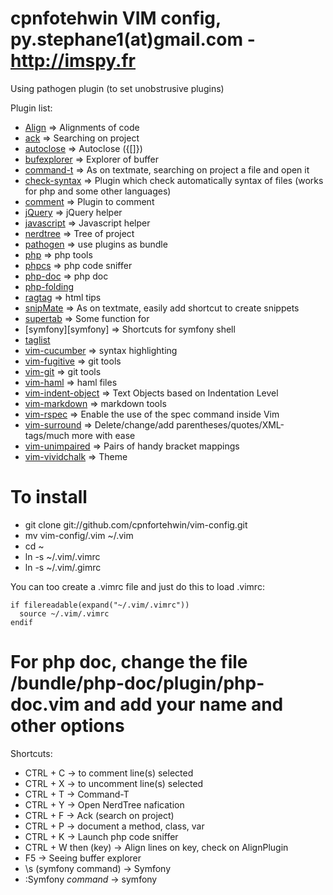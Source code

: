 cpnfotehwin VIM config, py.stephane1(at)gmail.com - http://imspy.fr
==================================================================

Using pathogen plugin (to set unobstrusive plugins)

Plugin list:

- [Align][align]                         => Alignments of code
- [ack][ack]                             => Searching on project
- [autoclose][autoclose]                 => Autoclose ({[]})
- [bufexplorer][bufexplorer]             => Explorer of buffer
- [command-t][command-t]                 => As on textmate, searching on project a file and open it
- [check-syntax][check-syntax]           => Plugin which check automatically syntax of files (works for php and some other languages)
- [comment][comment]                     => Plugin to comment
- [jQuery][jQuery]                       => jQuery helper
- [javascript][javascript]               => Javascript helper
- [nerdtree][nerdtree]                   => Tree of project
- [pathogen][pathogen]                   => use plugins as bundle
- [php][php]                             => php tools
- [phpcs][phpcs]                         => php code sniffer
- [php-doc][php-doc]                     => php doc
- [php-folding][php-folding]
- [ragtag][ragtag]                       => html tips
- [snipMate][snipMate]                   => As on textmate, easily add shortcut to create snippets
- [supertab][supertab]                   => Some function for <tab>
- [symfony][symfony]                     => Shortcuts for symfony shell
- [taglist][taglist]
- [vim-cucumber][vim-cucumber]           => syntax highlighting
- [vim-fugitive][vim-fugitive]           => git tools
- [vim-git][vim-git]                     => git tools
- [vim-haml][vim-haml]                   => haml files
- [vim-indent-object][vim-indent-object] => Text Objects based on Indentation Level
- [vim-markdown][vim-markdown]           => markdown tools
- [vim-rspec][vim-rspec]                 => Enable the use of the spec command inside Vim
- [vim-surround][vim-surround]           => Delete/change/add parentheses/quotes/XML-tags/much more with ease
- [vim-unimpaired][vim-unimpaired]       => Pairs of handy bracket mappings
- [vim-vividchalk][vim-vividchalk]       => Theme


# To install

- git clone git://github.com/cpnfortehwin/vim-config.git
- mv vim-config/.vim ~/.vim
- cd ~
- ln -s ~/.vim/.vimrc
- ln -s ~/.vim/.gimrc

You can too create a .vimrc file and just do this to load .vimrc:

    if filereadable(expand("~/.vim/.vimrc"))
      source ~/.vim/.vimrc
    endif


# For php doc, change the file /bundle/php-doc/plugin/php-doc.vim and add your name and other options

Shortcuts:

- CTRL + C             -> to comment line(s) selected
- CTRL + X             -> to uncomment line(s) selected
- CTRL + T             -> Command-T
- CTRL + Y             -> Open NerdTree nafication
- CTRL + F             -> Ack (search on project)
- CTRL + P             -> document a method, class, var
- CTRL + K             -> Launch php code sniffer
- CTRL + W then (key)  -> Align lines on key, check on AlignPlugin
- F5                   -> Seeing buffer explorer
- \s (symfony command) -> Symfony
- :Symfony *command*   -> symfony

[pathogen]: http://www.vim.org/scripts/script.php?script_id=2332
[align]: http://www.vim.org/scripts/script.php?script_id=294
[ack]: http://www.vim.org/scripts/script.php?script_id=2572
[autoclose]: http://www.vim.org/scripts/script.php?script_id=2009
[bufexplorer]: http://www.vim.org/scripts/script.php?script_id=42
[command-t]: http://www.vim.org/scripts/script.php?script_id=3025
[check-syntax]: http://www.vim.org/scripts/script.php?script_id=1431
[comment]: http://www.vim.org/scripts/script.php?script_id=1528
[jQuery]: http://www.vim.org/scripts/script.php?script_id=2416
[javascript]: http://www.vim.org/scripts/script.php?script_id=2083
[nerdtree]: http://www.vim.org/scripts/script.php?script_id=1658
[php]: http://www.vim.org/scripts/script.php?script_id=1571
[phpcs]: http://www.koch.ro/blog/index.php?/archives/63-VIM-an-a-PHP-IDE.html
[php-doc]: http://www.vim.org/scripts/script.php?script_id=1355
[php-folding]: http://www.vim.org/scripts/script.php?script_id=1623
[ragtag]: http://www.vim.org/scripts/script.php?script_id=1896
[snipMate]: http://www.vim.org/scripts/script.php?script_id=2540
[supertab]: http://www.vim.org/scripts/script.php?script_id=1643
[taglist]: http://www.vim.org/scripts/script.php?script_id=273
[vim-cucumber]: https://github.com/tpope/vim-cucumber
[vim-fugitive]: http://www.vim.org/scripts/script.php?script_id=2975
[vim-git]: http://www.vim.org/scripts/script.php?script_id=1654
[vim-haml]: http://www.vim.org/scripts/script.php?script_id=1773
[vim-indent-object]: http://www.vim.org/scripts/script.php?script_id=3037
[vim-markdown]: http://www.vim.org/scripts/script.php?script_id=2882
[vim-rspec]: http://www.vim.org/scripts/script.php?script_id=2567
[vim-surround]: http://www.vim.org/scripts/script.php?script_id=1697
[vim-unimpaired]: http://www.vim.org/scripts/script.php?script_id=1590
[vim-vividchalk]: http://www.vim.org/scripts/script.php?script_id=1891

